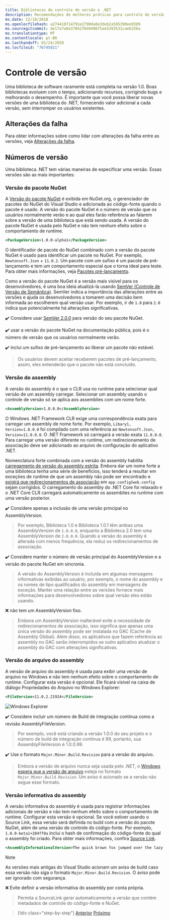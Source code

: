 ```yaml
---
title: Bibliotecas de controle de versão e .NET
description: Recomendações de melhores práticas para controle de versão de bibliotecas do .NET.
ms.date: 12/10/2018
ms.openlocfilehash: a274410714791e2790da0e3deb2a595390ee9389
ms.sourcegitcommit: de17a7a0a37042f0d4406f5ae5393531caeb25ba
ms.translationtype: MT
ms.contentlocale: pt-BR
ms.lasthandoff: 01/24/2020
ms.locfileid: "76745021"
---
```

# <a name="versioning"></a>Controle de versão

Uma biblioteca de software raramente está completa na versão 1.0. Boas bibliotecas evoluem com o tempo, adicionando recursos, corrigindo bugs e melhorando o desempenho. É importante que você possa liberar novas versões de uma biblioteca do .NET, fornecendo valor adicional a cada versão, sem interromper os usuários existentes.

## <a name="breaking-changes"></a>Alterações da falha

Para obter informações sobre como lidar com alterações da falha entre as versões, veja [Alterações da falha](./breaking-changes.md).

## <a name="version-numbers"></a>Números de versão

Uma biblioteca .NET tem várias maneiras de especificar uma versão. Essas versões são as mais importantes:

### <a name="nuget-package-version"></a>Versão do pacote NuGet

A [Versão do pacote NuGet](/nuget/reference/package-versioning) é exibida em NuGet.org, o gerenciador de pacotes do NuGet do Visual Studio e adicionada ao código-fonte quando o pacote é usado. A versão do pacote NuGet é o número de versão que os usuários normalmente verão e ao qual eles farão referência ao falarem sobre a versão de uma biblioteca que está sendo usada. A versão do pacote NuGet é usada pelo NuGet e não tem nenhum efeito sobre o comportamento de runtime.

```xml
<PackageVersion>1.0.0-alpha1</PackageVersion>
```

O identificador de pacote do NuGet combinado com a versão do pacote NuGet é usado para identificar um pacote no NuGet. Por exemplo, `Newtonsoft.Json` + `11.0.2`. Um pacote com um sufixo é um pacote de pré-lançamento e tem um comportamento especial que o torna ideal para teste. Para obter mais informações, veja [Pacotes pré-lançamento](./nuget.md#pre-release-packages).

Como a versão do pacote NuGet é a versão mais visível para os desenvolvedores, é uma boa ideia atualizá-la usando [SemVer (Controle de Versão de Semântica)](https://semver.org/). SemVer indica a importância das alterações entre as versões e ajuda os desenvolvedores a tomarem uma decisão bem informada ao escolherem qual versão usar. Por exemplo, ir de `1.0` para `2.0` indica que potencialmente há alterações significativas.

✔️ Considere usar [SemVer 2.0.0](https://semver.org/) para versão do seu pacote NuGet.

✔️ usar a versão do pacote NuGet na documentação pública, pois é o número de versão que os usuários normalmente verão.

✔️ inclui um sufixo de pré-lançamento ao liberar um pacote não estável.

> Os usuários devem aceitar receberem pacotes de pré-lançamento, assim, eles entenderão que o pacote não está concluído.

### <a name="assembly-version"></a>Versão do assembly

A versão do assembly é o que o CLR usa no runtime para selecionar qual versão de um assembly carregar. Selecionar um assembly usando o controle de versão só se aplica aos assemblies com um nome forte.

```xml
<AssemblyVersion>1.0.0.0</AssemblyVersion>
```

O Windows .NET Framework CLR exige uma correspondência exata para carregar um assembly de nome forte. Por exemplo, `Libary1, Version=1.0.0.0` foi compilado com uma referência ao `Newtonsoft.Json, Version=11.0.0.0`. O .NET Framework só carregará a versão exata `11.0.0.0`. Para carregar uma versão diferente no runtime, um redirecionamento de associação deve ser adicionado ao arquivo de configuração do aplicativo .NET.

Nomenclatura forte combinada com a versão do assembly habilita [carregamento de versão do assembly estrita](../assembly/versioning.md). Embora dar um nome forte a uma biblioteca tenha uma série de benefícios, isso tenderá a resultar em exceções de runtime de que um assembly não pode ser encontrado e [exigirá que redirecionamentos de associação](../../framework/configure-apps/redirect-assembly-versions.md) em `app.config`/`web.config` sejam corrigidos. O carregamento do assembly do .NET Core foi relaxado e o .NET Core CLR carregará automaticamente os assemblies no runtime com uma versão posterior.

✔️ Considere apenas a inclusão de uma versão principal no AssemblyVersion.

> Por exemplo, Biblioteca 1.0 e Biblioteca 1.0.1 têm ambas uma AssemblyVersion de `1.0.0.0`, enquanto a Biblioteca 2.0 tem uma AssemblyVersion de `2.0.0.0`. Quando a versão do assembly é alterada com menos frequência, ela reduz os redirecionamentos de associação.

✔️ Considere manter o número de versão principal do AssemblyVersion e a versão do pacote NuGet em sincronia.

> A versão do AssemblyVersion é incluída em algumas mensagens informativas exibidas ao usuário, por exemplo, o nome do assembly e os nomes de tipo qualificados do assembly em mensagens de exceção. Manter uma relação entre as versões fornece mais informações para desenvolvedores sobre qual versão eles estão usando.

❌ não tem um AssemblyVersion fixo.

> Embora um AssemblyVersion inalterável evite a necessidade de redirecionamentos de associação, isso significa que apenas uma única versão do assembly pode ser instalada no GAC (Cache de Assembly Global). Além disso, os aplicativos que fazem referência ao assembly no GAC serão interrompidos se outro aplicativo atualizar o assembly do GAC com alterações significativas.

### <a name="assembly-file-version"></a>Versão do arquivo do assembly

A versão de arquivo do assembly é usada para exibir uma versão de arquivo no Windows e não tem nenhum efeito sobre o comportamento de runtime. Configurar esta versão é opcional. Ele ficará visível na caixa de diálogo Propriedades do Arquivo no Windows Explorer:

```xml
<FileVersion>11.0.2.21924</FileVersion>
```

![Windows Explorer](./media/versioning/win-properties.png "Windows Explorer")

✔️ Considere incluir um número de Build de integração contínua como a revisão AssemblyFileVersion.

> Por exemplo, você está criando a versão 1.0.0 do seu projeto e o número de build de integração contínua é 99, portanto, sua AssemblyFileVersion é 1.0.0.99.

✔️ Use o formato `Major.Minor.Build.Revision` para a versão do arquivo.

> Embora a versão de arquivo nunca seja usada pelo .NET, o [Windows espera que a versão de arquivo](/windows/desktop/menurc/versioninfo-resource) esteja no formato `Major.Minor.Build.Revision`. Um aviso é acionado se a versão não segue esse formato.

### <a name="assembly-informational-version"></a>Versão informativa do assembly

A versão informativa do assembly é usada para registrar informações adicionais de versão e não tem nenhum efeito sobre o comportamento de runtime. Configurar esta versão é opcional. Se você estiver usando o Source Link, essa versão será definida no build com a versão do pacote NuGet, além de uma versão de controle do código-fonte. Por exemplo, `1.0.0-beta1+204ff0a` inclui o hash de confirmação do código-fonte do qual o assembly foi criado. Para obter mais informações, confira [Source Link](./sourcelink.md).

```xml
<AssemblyInformationalVersion>The quick brown fox jumped over the lazy dog.</AssemblyInformationalVersion>
```

> [!NOTE]
> As versões mais antigas do Visual Studio acionam um aviso de build caso essa versão não siga o formato `Major.Minor.Build.Revision`. O aviso pode ser ignorado com segurança.

❌ Evite definir a versão informativa do assembly por conta própria.

> Permita a SourceLink gerar automaticamente a versão que contém metadados de controle do código-fonte e NuGet.

>[!div class="step-by-step"]
>[Anterior](publish-nuget-package.md)
>[Próximo](breaking-changes.md)
